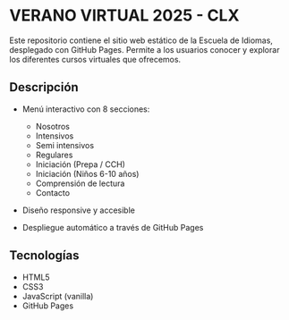# VERANO VIRTUAL 2025 - CLX

Este repositorio contiene el sitio web estático de la Escuela de Idiomas, desplegado con GitHub Pages. Permite a los usuarios conocer y explorar los diferentes cursos virtuales que ofrecemos.

## Descripción

- Menú interactivo con 8 secciones:  
  - Nosotros
  - Intensivos  
  - Semi intensivos  
  - Regulares  
  - Iniciación (Prepa / CCH)  
  - Iniciación (Niños 6-10 años)  
  - Comprensión de lectura  
  - Contacto  

- Diseño responsive y accesible  
- Despliegue automático a través de GitHub Pages

## Tecnologías

- HTML5  
- CSS3  
- JavaScript (vanilla)  
- GitHub Pages
